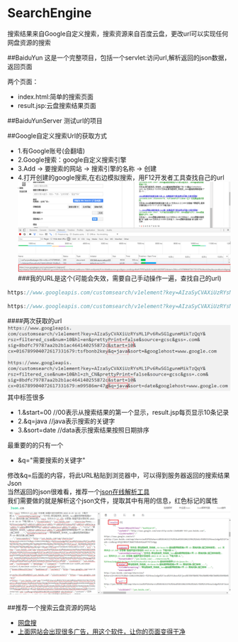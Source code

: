 # SearchEngine
搜索结果来自Google自定义搜索，搜索资源来自百度云盘，更改url可以实现任何网盘资源的搜索

##BaiduYun
这是一个完整项目，包括一个servlet:访问url,解析返回的json数据，返回页面</br>

两个页面：
- index.html:简单的搜索页面</br>
- result.jsp:云盘搜索结果页面</br>

##BaiduYunServer
测试url的项目

##Google自定义搜索Url的获取方式
- 1.有Google账号(会翻墙)
- 2.Google搜索：google自定义搜索引擎
- 3.Add -> 要搜索的网站 -> 搜索引擎的名称 ->  创建
- 4.打开创建的google搜索,在右边模拟搜索，用F12开发者工具查找自己的url</br>
![](https://raw.githubusercontent.com/qinyuLT/Images/master/geturl.png)  </br>
###我的URL是这个(可能会失效，需要自己手动操作一遍，查找自己的url)
```javascript
https://www.googleapis.com/customsearch/v1element?key=AIzaSyCVAXiUzRYsML1Pv6RwSG1gunmMikTzQqY&rsz=filtered_cse&num=10&hl=zh_CN&prettyPrint=false&source=gcsc&gss=.com&sig=8bdfc79787aa2b2b1ac464140255872c&start=00&cx=016789904072617331679:m99586mr47g&q=java&sort=date&googlehost=www.google.com
```
```javascript
https://www.googleapis.com/customsearch/v1element?key=AIzaSyCVAXiUzRYsML1Pv6RwSG1gunmMikTzQqY&rsz=filtered_cse&num=10&hl=zh_CN&prettyPrint=false&source=gcsc&gss=.com&sig=8bdfc79787aa2b2b1ac464140255872c&start=10&cx=016789904072617331679:m99586mr47g&q=java&sort=date&googlehost=www.google.com
```
####两次获取的url
![](https://raw.githubusercontent.com/qinyuLT/Images/master/url.png)  </br>
其中标签很多
- 1.&start=00   //00表示从搜索结果的第一个显示，result.jsp每页显示10条记录
- 2.&q=java     //java表示搜索的关键字
- 3.&sort=date  //data表示搜索结果按照日期排序

最重要的的只有一个
- &q="需要搜索的关键字"

修改&q=后面的内容，将此URL粘贴到浏览器中，可以得到服务器返回的搜索结果Json</br>
当然返回的json很难看，推荐一个[json在线解析工具](http://json.cn/ "悬停显示")</br>
我们需要做的就是解析这个json文件，提取其中有用的信息，红色标记的属性</br>
![](https://raw.githubusercontent.com/qinyuLT/Images/master/json.png)  </br>

##推荐一个搜索云盘资源的网站
- [网盘搜](http://www.wangpansou.cn/)
- [上面网站会出现很多广告，用这个软件，让你的页面变得干净](http://ad-muncher.en.softonic.com/)
